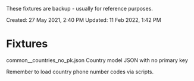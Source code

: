 These fixtures are backup - usually for reference purposes.

Created: 27 May 2021, 2:40 PM
Updated: 11 Feb 2022, 1:42 PM

# Fixtures

common__countries_no_pk.json
    Country model JSON with no primary key

Remember to load country phone number codes via scripts.